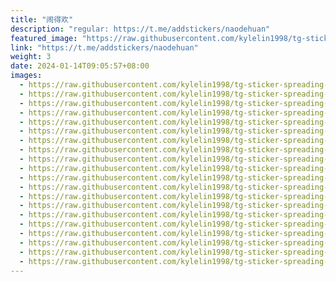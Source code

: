 ```yaml
---
title: "闹得欢"
description: "regular: https://t.me/addstickers/naodehuan"
featured_image: "https://raw.githubusercontent.com/kylelin1998/tg-sticker-spreading-worldwide-images/main/img/99a64caa-4c40-40b7-846c-6f28c10ee29f.jpg"
link: "https://t.me/addstickers/naodehuan"
weight: 3
date: 2024-01-14T09:05:57+08:00
images:
  - https://raw.githubusercontent.com/kylelin1998/tg-sticker-spreading-worldwide-images/main/img/99a64caa-4c40-40b7-846c-6f28c10ee29f.jpg
  - https://raw.githubusercontent.com/kylelin1998/tg-sticker-spreading-worldwide-images/main/img/3f07d333-1e24-4adb-828d-bdb19f6435ac.jpg
  - https://raw.githubusercontent.com/kylelin1998/tg-sticker-spreading-worldwide-images/main/img/fd908fb0-10f3-400b-9c43-1a969c58a558.jpg
  - https://raw.githubusercontent.com/kylelin1998/tg-sticker-spreading-worldwide-images/main/img/4a94b8da-e283-45f7-b20c-ffd27b0597d7.jpg
  - https://raw.githubusercontent.com/kylelin1998/tg-sticker-spreading-worldwide-images/main/img/6e4f2ec8-d8fb-4cc2-b8c6-4c5a38e52151.jpg
  - https://raw.githubusercontent.com/kylelin1998/tg-sticker-spreading-worldwide-images/main/img/568ec91a-a124-4e37-8b90-35a8fd8fdc64.jpg
  - https://raw.githubusercontent.com/kylelin1998/tg-sticker-spreading-worldwide-images/main/img/1e642322-171c-4eff-b9b1-075e7207b043.jpg
  - https://raw.githubusercontent.com/kylelin1998/tg-sticker-spreading-worldwide-images/main/img/7d5b94b2-c1da-4872-8064-94ba6c1b6798.jpg
  - https://raw.githubusercontent.com/kylelin1998/tg-sticker-spreading-worldwide-images/main/img/43ea82c4-c365-473f-a311-8149f53ba1ab.jpg
  - https://raw.githubusercontent.com/kylelin1998/tg-sticker-spreading-worldwide-images/main/img/e8d14784-1e56-4fdf-92c7-08e5c59b9986.jpg
  - https://raw.githubusercontent.com/kylelin1998/tg-sticker-spreading-worldwide-images/main/img/04e592b1-ee16-4ec4-917a-935a9b8b0c30.jpg
  - https://raw.githubusercontent.com/kylelin1998/tg-sticker-spreading-worldwide-images/main/img/8aec0ed3-795e-4032-85d2-3ab308a2d336.jpg
  - https://raw.githubusercontent.com/kylelin1998/tg-sticker-spreading-worldwide-images/main/img/8299602c-f998-4828-be7d-e59fd848e770.jpg
  - https://raw.githubusercontent.com/kylelin1998/tg-sticker-spreading-worldwide-images/main/img/64d054dc-3ef1-4a90-9936-848d60ed3d28.jpg
  - https://raw.githubusercontent.com/kylelin1998/tg-sticker-spreading-worldwide-images/main/img/f62f7773-465c-412d-a0d8-52c0946d5d8b.jpg
  - https://raw.githubusercontent.com/kylelin1998/tg-sticker-spreading-worldwide-images/main/img/fff4d2ab-02ae-4218-8196-9cfe4da0d300.jpg
  - https://raw.githubusercontent.com/kylelin1998/tg-sticker-spreading-worldwide-images/main/img/a7a480ea-ff7e-4e0c-ba47-4d7c9bd87c4a.jpg
  - https://raw.githubusercontent.com/kylelin1998/tg-sticker-spreading-worldwide-images/main/img/1a7fe3ea-6bbd-4f27-b076-86c2e552367c.jpg
  - https://raw.githubusercontent.com/kylelin1998/tg-sticker-spreading-worldwide-images/main/img/1f0cad96-eeae-4dcb-915a-bdfc4d800ef8.jpg
  - https://raw.githubusercontent.com/kylelin1998/tg-sticker-spreading-worldwide-images/main/img/c850977b-ec40-40ed-94dd-1be9d90faea8.jpg
---
```

